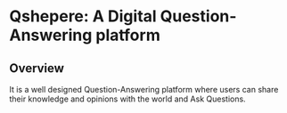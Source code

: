 <h1>Qshepere: A Digital Question-Answering platform</h1>
<h2>Overview</h2>
<p>It is a well designed Question-Answering platform where users can share their knowledge and opinions with the world and Ask Questions.</p>
